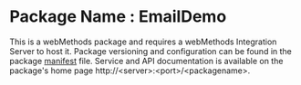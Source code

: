 # Package Name : EmailDemo
This is a webMethods package and requires a webMethods Integration Server to host it. Package versioning and configuration can be found in the package [manifest](./EmailDemo/manifest.v3) file. Service and API documentation is available on the package's home page http://&lt;server&gt;:&lt;port&gt;/&lt;packagename>.